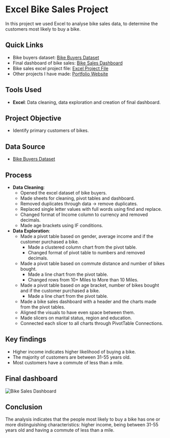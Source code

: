 # Excel Bike Sales Project
In this project we used Excel to analyse bike sales data, to determine the customers most likely to buy a bike. 

## Quick Links
- Bike buyers dataset: [Bike Buyers Dataset](bike_buyers_dataset.xlsx)
- Final dashboard of bike sales: [Bike Sales Dashboard](bike_sales_dashboard.png)
- Bike sales excel project file: [Excel Project File](bike_sales_project.xlsx)
- Other projects I have made: [Portfolio Website](https://lucashoffschmidt.github.io/)

## Tools Used
- **Excel**: Data cleaning, data exploration and creation of final dashboard.

## Project Objective
- Identify primary customers of bikes.

## Data Source
- [Bike Buyers Dataset](bike_buyers_dataset.xlsx)

## Process
- **Data Cleaning**:
  - Opened the excel dataset of bike buyers.   
  - Made sheets for cleaning, pivot tables and dashboard.
  - Removed duplicates through data -> remove duplicates.
  - Replaced single letter values with full words using find and replace.
  - Changed format of Income column to currency and removed decimals.
  - Made age brackets using IF conditions.
- **Data Exploration**:
  - Made a pivot table based on gender, average income and if the customer purchased a bike.
    - Made a clustered column chart from the pivot table.
    - Changed format of pivot table to numbers and removed decimals.
  - Made a pivot table based on commute distance and number of bikes bought.
    - Made a line chart from the pivot table.
    - Changed rows from 10+ Miles to More than 10 Miles.
  - Made a pivot table based on age bracket, number of bikes bought and if the customer purchased a bike.
    - Made a line chart from the pivot table.
  -  Made a bike sales dashboard with a header and the charts made from the pivot tables.
  -  Aligned the visuals to have even space between them.
  -  Made slicers on marital status, region and education.
  -  Connected each slicer to all charts through PivotTable Connections.

## Key findings
- Higher income indicates higher likelihood of buying a bike.
- The majority of customers are between 31-55 years old.
- Most customers have a commute of less than a mile.

## Final dashboard
![Bike Sales Dashboard](bike_sales_dashboard.png)

## Conclusion
The analysis indicates that the people most likely to buy a bike has one or more distinguishing characteristics: higher income, being between 31-55 years old and having a commute of less than a mile. 
